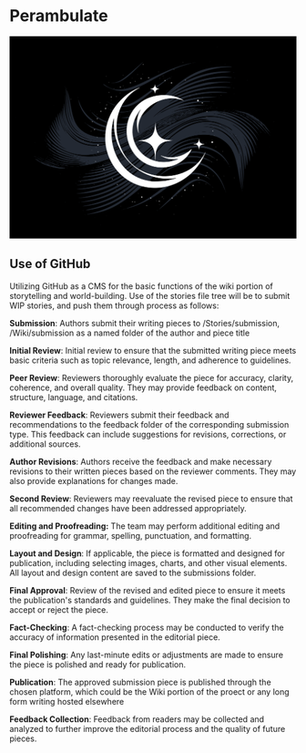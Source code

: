 # Perambulate
![image](/media/Perambule.png)


## Use of GitHub  
Utilizing GitHub as a CMS for the basic functions of the wiki portion of storytelling and world-building. Use of the stories file tree will be to submit WIP stories, and push them through process as follows:

**Submission**: Authors submit their writing pieces to /Stories/submission, /Wiki/submission as a named folder of the author and piece title 

**Initial Review**: Initial review to ensure that the submitted writing piece meets basic criteria such as topic relevance, length, and adherence to guidelines.  

<!-- Assign Reviewers: Reviewers are assigned to each piece based on their expertise and availability. Reviewers should be knowledgeable about the subject matter of the editorial piece.-->
**Peer Review**: Reviewers thoroughly evaluate the piece for accuracy, clarity, coherence, and overall quality. They may provide feedback on content, structure, language, and citations.  

**Reviewer Feedback**: Reviewers submit their feedback and recommendations to the feedback folder of the corresponding submission type. This feedback can include suggestions for revisions, corrections, or additional sources.  

**Author Revisions**: Authors receive the feedback and make necessary revisions to their written pieces based on the reviewer comments. They may also provide explanations for changes made.  

**Second Review**: Reviewers may reevaluate the revised piece to ensure that all recommended changes have been addressed appropriately.  

**Editing and Proofreading:** The team may perform additional editing and proofreading for grammar, spelling, punctuation, and formatting.  

**Layout and Design**: If applicable, the piece is formatted and designed for publication, including selecting images, charts, and other visual elements. All layout and design content are saved to the submissions folder.  

**Final Approval**: Review of the revised and edited piece to ensure it meets the publication's standards and guidelines. They make the final decision to accept or reject the piece.  

**Fact-Checking**: A fact-checking process may be conducted to verify the accuracy of information presented in the editorial piece.  

**Final Polishing**: Any last-minute edits or adjustments are made to ensure the piece is polished and ready for publication.  

**Publication**: The approved submission piece is published through the chosen platform, which could be the Wiki portion of the proect or any long form writing hosted elsewhere
<!--Promotion: The editorial team may promote the published piece through various channels, such as social media, newsletters, or other marketing efforts.-->
**Feedback Collection**: Feedback from readers may be collected and analyzed to further improve the editorial process and the quality of future pieces.  
